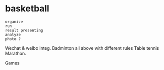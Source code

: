 # basketball
	organize
	run
	result presenting
	analyze
	photo ?
Wechat & weibo integ.
Badminton
	all above with different rules
Table tennis
Marathon.

Games
